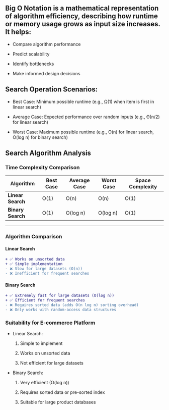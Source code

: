 ## Big O Notation is a mathematical representation of algorithm efficiency, describing how runtime or memory usage grows as input size increases. It helps:

- Compare algorithm performance

- Predict scalability

- Identify bottlenecks

- Make informed design decisions

## Search Operation Scenarios:

- Best Case: Minimum possible runtime (e.g., Ω(1) when item is first in linear search)

- Average Case: Expected performance over random inputs (e.g., Θ(n/2) for linear search)

- Worst Case: Maximum possible runtime (e.g., O(n) for linear search, O(log n) for binary search)

## Search Algorithm Analysis

### Time Complexity Comparison

| Algorithm       | Best Case | Average Case | Worst Case | Space Complexity |
|-----------------|-----------|--------------|------------|------------------|
| **Linear Search** | O(1)      | O(n)         | O(n)       | O(1)            |
| **Binary Search** | O(1)      | O(log n)     | O(log n)   | O(1)            |

---

### Algorithm Comparison

#### Linear Search
```diff
+ ✅ Works on unsorted data
+ ✅ Simple implementation
- ❌ Slow for large datasets (O(n))
- ❌ Inefficient for frequent searches
```
#### Binary Search
```diff
+ ✅ Extremely fast for large datasets (O(log n))
+ ✅ Efficient for frequent searches
- ❌ Requires sorted data (adds O(n log n) sorting overhead)
- ❌ Only works with random-access data structures
```
### Suitability for E-commerce Platform

- Linear Search:

    1. Simple to implement

    2. Works on unsorted data

    3. Not efficient for large datasets

- Binary Search:

    1. Very efficient (O(log n))

    2. Requires sorted data or pre-sorted index

    3. Suitable for large product databases